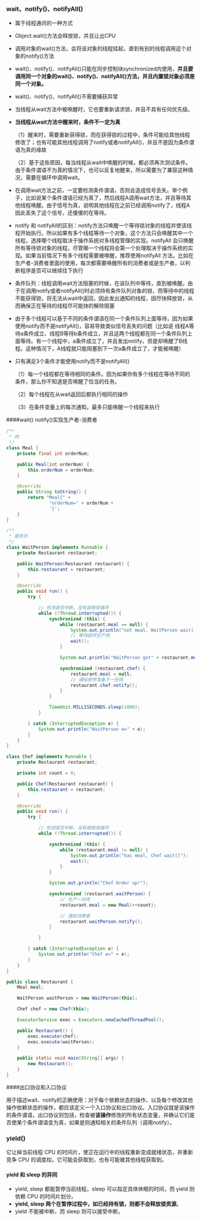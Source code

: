 ### wait、notify()、notifyAll()

- 属于线程通讯的一种方式

- Object.wait()方法会释放锁，并且让出CPU

- 调用对象的wait()方法，会将该对象的线程挂起，直到有别的线程调用这个对象的notify()方法

- wait()、notify()、notifyAll()只能在同步控制块synchronized内使用，**并且要调用同一个对象的wait()、notify()、notifyAll()方法，并且内置锁对象必须是同一个对象。**

- wait()、notify()、notifyAll()不需要捕获异常

- 当线程从wait方法中被唤醒时，它也要重新请求锁，并且不具有任何优先级。

- **当线程从wait方法中醒来时，条件不一定为真**

  （1）醒来时，需要重新获得锁，而在获得锁的过程中，条件可能给其他线程修改了；也有可能其他线程调用了notify或者notifyAll()，并且不是因为条件谓语为真的缘故

  （2）基于这些原因，每当线程从wait中唤醒的时候，都必须再次测试条件。由于条件谓语不为真的情况下，也可以反复地醒来，所以需要为了兼容这种情况，需要在循环中调用wait。

- 在调用wait方法之前，一定要检测条件谓语，否则会造成信号丢失。举个例子，比如说某个条件谓语已经为真了，然后线程A调用wait方法，并且等待其他线程唤醒。由于信号为真，说明其他线程在之前已经调用notify了，线程A因此丢失了这个信号，还傻傻的在等待。

- notify 和 notifyAll的区别：notify方法只唤醒一个等待锁对象的线程并使该线程开始执行。所以如果有多个线程等待一个对象，这个方法只会唤醒其中一个线程，选择哪个线程取决于操作系统对多线程管理的实现。notifyAll 会只唤醒所有等待锁对象的线程，尽管哪一个线程将会第一个处理取决于操作系统的实现。如果当前情况下有多个线程需要被唤醒，推荐使用notifyAll 方法。比如在生产者-消费者里面的使用，每次都需要唤醒所有的消费者或是生产者，以判断程序是否可以继续往下执行

- 条件队列：线程调用wait方法阻塞的时候，在该队列中等待，直到被唤醒。由于在调用notify或者notifyAll()时必须持有条件队列对象的锁，而等待中的线程不能获得锁，将无法从wait中返回，因此发出通知的线程，因尽快释放锁，从而确保正在等待的线程尽可能快的解除阻塞

- 由于多个线程可以基于不同的条件谓语在同一个条件队列上面等待，因为如果使用notify而不是notifyAll()，容易导致类似信号丢失的问题（比如说 线程A等待a条件成立、线程B等待b条件成立，并且这两个线程都在同一个条件队列上面等待。有一个线程中，a条件成立了，并且发出notify，但是却唤醒了B线程。这种情况下，A线程就只能阻塞到下一次a条件成立了，才能被唤醒）

- 只有满足3个条件才能使用notify而不是notifyAll()

  （1）每一个线程都在等待相同的条件。因为如果你有多个线程在等待不同的条件，那么你不知道是否唤醒了恰当的任务。 

  （2）每个线程在从wait返回后都执行相同的操作
  
  （3）在条件变量上的每次通知，最多只能唤醒一个线程来执行



####wait() notify()实现生产者-消费者

```java
/**
 * 肉
 */
class Meal {
    private final int orderNum;

    public Meal(int orderNum) {
        this.orderNum = orderNum;
    }

    @Override
    public String toString() {
        return "Meal{" +
                "orderNum=" + orderNum +
                '}';
    }
}

/**
 * 服务员
 */
class WaitPerson implements Runnable {
    private Restaurant restaurant;

    public WaitPerson(Restaurant restaurant) {
        this.restaurant = restaurant;
    }

    @Override
    public void run() {
        try {

            // 检测是否中断，没有就继续循环
            while (!Thread.interrupted()) {
                synchronized (this) {
                    while (restaurant.meal == null) {
                        System.out.println("not meal, WaitPerson wait()");
                        // 等待厨师生产肉
                        wait();
                    }

                    System.out.println("WaitPerson got" + restaurant.meal);

                    synchronized (restaurant.chef) {
                        restaurant.meal = null;
                        // 通知厨师准备下一份肉
                        restaurant.chef.notify();
                    }
                }

                TimeUnit.MILLISECONDS.sleep(1000);
            }

        } catch (InterruptedException e) {
            System.out.println("WaitPerson e=" + e);
        }
    }
}

class Chef implements Runnable {
    private Restaurant restaurant;

    private int count = 0;

    public Chef(Restaurant restaurant) {
        this.restaurant = restaurant;
    }

    @Override
    public void run() {
        try {

            // 检测是否中断，没有就继续循环
            while (!Thread.interrupted()) {

                synchronized (this) {
                    while (restaurant.meal != null) {
                        System.out.println("has meal, Chef wait()");
                        wait();
                    }
                }

                System.out.println("Chef Order up!");

                synchronized (restaurant.waitPerson) {
                    // 生产一份肉
                    restaurant.meal = new Meal(++count);

                    // 通知消费者
                    restaurant.waitPerson.notify();
                }

            }

        } catch (InterruptedException e) {
            System.out.println("Chef e=" + e);
        }
    }
}

public class Restaurant {
    Meal meal;

    WaitPerson waitPerson = new WaitPerson(this);

    Chef chef = new Chef(this);

    ExecutorService exec = Executors.newCachedThreadPool();

    public Restaurant() {
        exec.execute(chef);
        exec.execute(waitPerson);
    }

    public static void main(String[] args) {
        new Restaurant();
    }
}

```





####出口协议和入口协议

用于描述wait、notify的正确使用：对于每个依赖状态的操作，以及每个修改其他操作依赖状态的操作，都应该定义一个入口协议和出口协议。入口协议就是该操作的条件谓语，出口协议则包括，检查被**该操作**修改的所有状态变量，并确认它们是否使某个条件谓语变为真，如果是则通知相关的条件队列（调用notify）。



### yield()

它让掉当前线程 CPU 的时间片，使正在运行中的线程重新变成就绪状态，并重新竞争 CPU 的调度权。它可能会获取到，也有可能被其他线程获取到。



#### yield 和 sleep 的异同

- yield, sleep 都能暂停当前线程，sleep 可以指定具体休眠的时间，而 yield 则依赖 CPU 的时间片划分。
- **yield, sleep 两个在暂停过程中，如已经持有锁，则都不会释放锁资源**。
- yield 不能被中断，而 sleep 则可以接受中断。
  